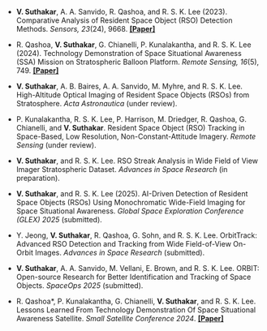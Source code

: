 - **V. Suthakar**, A. A. Sanvido, R. Qashoa, and R. S. K. Lee (2023). Comparative Analysis of Resident Space Object (RSO) Detection Methods. *Sensors, 23*(24), 9668. **[[Paper]](https://doi.org/10.3390/s23249668)**

- R. Qashoa, **V. Suthakar**, G. Chianelli, P. Kunalakantha, and R. S. K. Lee (2024). Technology Demonstration of Space Situational Awareness (SSA) Mission on Stratospheric Balloon Platform. *Remote Sensing, 16*(5), 749. **[[Paper]](https://doi.org/10.3390/rs16050749)**

- **V. Suthakar**, A. B. Baires, A. A. Sanvido, M. Myhre, and R. S. K. Lee. High-Altitude Optical Imaging of Resident Space Objects (RSOs) from Stratosphere. *Acta Astronautica* (under review).

- P. Kunalakantha, R. S. K. Lee, P. Harrison, M. Driedger, R. Qashoa, G. Chianelli, and **V. Suthakar**. Resident Space Object (RSO) Tracking in Space-Based, Low Resolution, Non-Constant-Attitude Imagery. *Remote Sensing* (under review).

- **V. Suthakar**, and R. S. K. Lee. RSO Streak Analysis in Wide Field of View Imager Stratospheric Dataset. *Advances in Space Research* (in preparation).

- **V. Suthakar**, and R. S. K. Lee (2025). AI-Driven Detection of Resident Space Objects (RSOs) Using Monochromatic Wide-Field Imaging for Space Situational Awareness. *Global Space Exploration Conference (GLEX) 2025* (submitted).

- Y. Jeong, **V. Suthakar**, R. Qashoa, G. Sohn, and R. S. K. Lee. OrbitTrack: Advanced RSO Detection and Tracking from Wide Field-of-View On-Orbit Images. *Advances in Space Research* (submitted).

- **V. Suthakar**, A. A. Sanvido, M. Vellani, E. Brown, and R. S. K. Lee. ORBIT: Open-source Research for Better Identification and Tracking of Space Objects. *SpaceOps 2025* (submitted).

- R. Qashoa*, P. Kunalakantha, G. Chianelli, **V. Suthakar**, and R. S. K. Lee. Lessons Learned From Technology Demonstration Of Space Situational Awareness Satellite. *Small Satellite Conference 2024*. **[[Paper]](https://digitalcommons.usu.edu/smallsat/2024/all2024/144/)**

